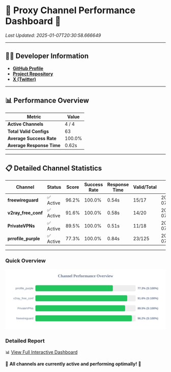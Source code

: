 # 🌟 Proxy Channel Performance Dashboard 🌟

_Last Updated: 2025-01-07T20:30:58.666649_

---

## 👩‍💻 Developer Information

- **[GitHub Profile](https://github.com/4n0nymou3)**  
- **[Project Repository](https://github.com/4n0nymou3/multi-proxy-config-fetcher)**  
- **[X (Twitter)](https://x.com/4n0nymou3)**  

---

## 📊 Performance Overview

| Metric                | Value       |
|-----------------------|-------------|
| **Active Channels**   | 4 / 4       |
| **Total Valid Configs** | 63          |
| **Average Success Rate** | 100.0%      |
| **Average Response Time** | 0.62s       |

---

## 📋 Detailed Channel Statistics

| Channel          | Status     | Score  | Success Rate | Response Time | Valid/Total | Last Success               |
|------------------|------------|--------|--------------|---------------|-------------|----------------------------|
| **freewireguard**  | ✅ Active  | 96.2%  | 100.0% | 0.54s         | 15/17       | 2025-01-07T20:30:58.664942 |
| **v2ray_free_conf**  | ✅ Active  | 91.6%  | 100.0% | 0.58s         | 14/20       | 2025-01-07T20:30:57.547969 |
| **PrivateVPNs**  | ✅ Active  | 89.5%  | 100.0% | 0.51s         | 11/18       | 2025-01-07T20:30:58.094143 |
| **prrofile_purple**  | ✅ Active  | 77.3%  | 100.0% | 0.84s         | 23/125       | 2025-01-07T20:30:56.937525 |

---

### Quick Overview
<div align="center">
  <a href="https://raw.githubusercontent.com/nullluser/NullRepo/refs/heads/main/assets/channel_stats_chart.svg">
    <img src="https://raw.githubusercontent.com/nullluser/NullRepo/refs/heads/main/assets/channel_stats_chart.svg" alt="Source Performance Statistics" width="800">
  </a>
</div>

### Detailed Report
📊 [View Full Interactive Dashboard](https://htmlpreview.github.io/?https://github.com/nullluser/NullRepo/blob/main/assets/performance_report.html)

🎉 **All channels are currently active and performing optimally!** 🎉
